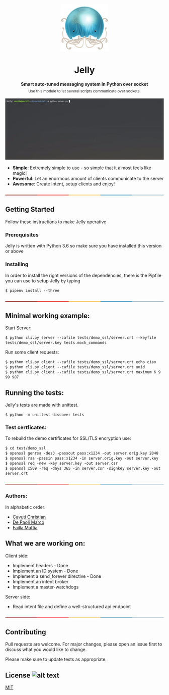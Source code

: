 <p align="center">
  <img src="https://raw.githubusercontent.com/MattiaFailla/Jelly/master/docs/img/Jelly-icon.png" alt="Logo" width="150" height="150" />
</p>
<h1 align="center">Jelly</h1>
<p align="center">
  <b>Smart auto-tuned messaging system in Python over socket</b></br>
  <sub>Use this module to let several scripts communicate over sockets.<sub>
</p>


<p align="center">
  <img src="https://raw.githubusercontent.com/MattiaFailla/Jelly/master/docs/img/jellyserver.gif" alt="Demo-server" width="800" />
</p>

* **Simple**: Extremely simple to use - so simple that it almost feels like magic!
* **Powerful**: Let an enormous amount of clients communicate to the server
* **Awesome**: Create intent, setup clients and enjoy!

[![-----------------------------------------------------](https://raw.githubusercontent.com/MattiaFailla/Jelly/master/docs/img/colored.png)](#getting-started)

## Getting Started
Follow these instructions to make Jelly operative

### Prerequisites
Jelly is written with Python 3.6 so make sure you have installed this version or above

### Installing
In order to install the right versions of the dependencies, there is the Pipfile you can use to setup Jelly by typing

```
$ pipenv install --three
```

[![-----------------------------------------------------](https://raw.githubusercontent.com/MattiaFailla/Jelly/master/docs/img/colored.png)](#tests)

## Minimal working example:

Start Server:

```
$ python cli.py server --cafile tests/demo_ssl/server.crt --keyfile tests/demo_ssl/server.key tests.mock_commands
```

Run some client requests:

```
$ python cli.py client --cafile tests/demo_ssl/server.crt echo ciao
$ python cli.py client --cafile tests/demo_ssl/server.crt uuid
$ python cli.py client --cafile tests/demo_ssl/server.crt maximum 6 9 99 987

```


## Running the tests:
Jelly's tests are made with unittest.

```
$ python -m unittest discover tests
```

### Test certficates:

To rebuild the demo certificates for SSL/TLS encryption use:

```
$ cd test/demo_ssl
$ openssl genrsa -des3 -passout pass:x1234 -out server.orig.key 2048
$ openssl rsa -passin pass:x1234 -in server.orig.key -out server.key
$ openssl req -new -key server.key -out server.csr
$ openssl x509 -req -days 365 -in server.csr -signkey server.key -out server.crt
```

[![-----------------------------------------------------](https://raw.githubusercontent.com/MattiaFailla/Jelly/master/docs/img/colored.png)](#info)
### Authors:
In alphabetic order:
* [Cavuti Christian](https://github.com/Kavuti)
* [De Paoli Marco](https://github.com/depaolim)
* [Failla Mattia](https://github.com/MattiaFailla)

## What we are working on:
Client side:
* Implement headers - Done
* Implement an ID system - Done
* Implement a send_forever directive - Done
* Implement an intent broker
* Implement a master-watchdogs

Server side:
* Read intent file and define a well-structured api endpoint

[![-----------------------------------------------------](https://raw.githubusercontent.com/MattiaFailla/Jelly/master/docs/img/colored.png)](#contribute)
## Contributing
Pull requests are welcome. For major changes, please open an issue first to discuss what you would like to change.

Please make sure to update tests as appropriate.

## License ![alt text](https://img.shields.io/npm/l/express.svg)
[MIT](https://choosealicense.com/licenses/mit/)
